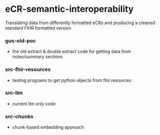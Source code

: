 # eCR-semantic-interoperability

Translating data from differently formatted eCRs and producing a cleaned standard FIHR formatted version

### gus-old-poc

- the old extract & double extract code for getting data from notes/summary sections

### src-fhir-resources

- testing programs to get python objects from fhir.resources

### src-llm

- current llm only code

### src-chunks

- chunk-based embedding approach
